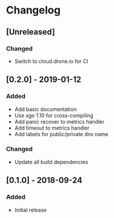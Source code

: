 # Changelog

## [Unreleased]

### Changed

* Switch to cloud.drone.io for CI

## [0.2.0] - 2019-01-12

### Added

* Add basic documentation
* Use xgo 1.10 for cross-compiling
* Add panic recover to metrics handler
* Add timeout to metrics handler
* Add labels for public/private dns name

### Changed

* Update all build dependencies

## [0.1.0] - 2018-09-24

### Added

* Initial release
